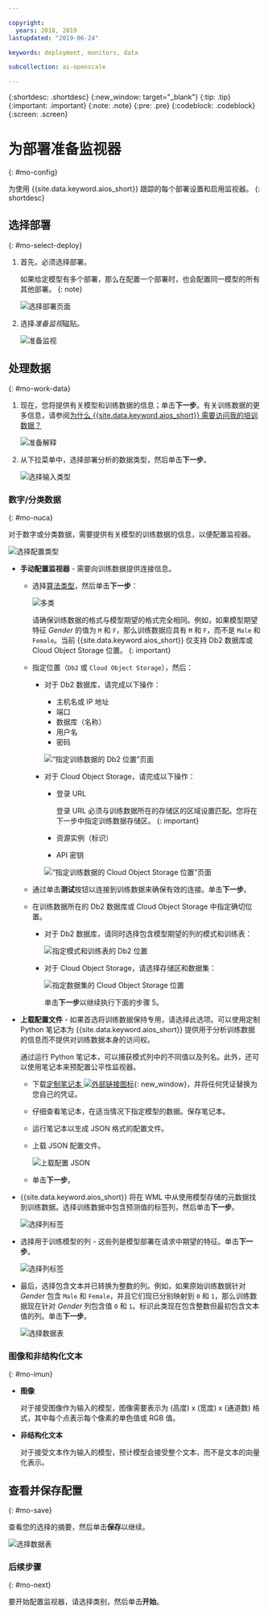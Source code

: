 ```yaml
---

copyright:
  years: 2018, 2019
lastupdated: "2019-06-24"

keywords: deployment, monitors, data

subcollection: ai-openscale

---
```


{:shortdesc: .shortdesc}
{:new_window: target="_blank"}
{:tip: .tip}
{:important: .important}
{:note: .note}
{:pre: .pre}
{:codeblock: .codeblock}
{:screen: .screen}

# 为部署准备监视器
{: #mo-config}

为使用 {{site.data.keyword.aios_short}} 跟踪的每个部署设置和启用监视器。
{: shortdesc}

## 选择部署
{: #mo-select-deploy}

1.  首先，必须选择部署。

    如果给定模型有多个部署，那么在配置一个部署时，也会配置同一模型的所有其他部署。
    {: note}

    ![选择部署页面](images/config-select-deploy.png)

1.  选择*准备监视*磁贴。

    ![准备监视](images/config-prep-monitor.png)

## 处理数据
{: #mo-work-data}

1.  现在，您将提供有关模型和训练数据的信息；单击**下一步**。有关训练数据的更多信息，请参阅[为什么 {{site.data.keyword.aios_short}} 需要访问我的培训数据？](/docs/services/ai-openscale?topic=ai-openscale-trainingdata#trainingdata)

    ![准备解释](images/config-what-monitor.png)

1.  从下拉菜单中，选择部署分析的数据类型，然后单击**下一步**。

    ![选择输入类型](images/config-input-monitor.png)

### 数字/分类数据
{: #mo-nuca}

对于数字或分类数据，需要提供有关模型的训练数据的信息，以便配置监视器。

  ![选择配置类型](images/config-manual-monitor.png)

- **手动配置监视器** - 需要向训练数据提供连接信息。

    - 选择[算法类型](/docs/services/ai-openscale?topic=ai-openscale-acc-monitor#acc-understand)，然后单击**下一步**：

      ![多类](images/multiclass.png)

      请确保训练数据的格式与模型期望的格式完全相同。例如，如果模型期望特征 *Gender* 的值为 `M` 和 `F`，那么训练数据应具有 `M` 和 `F`，而不是 `Male` 和 `Female`。当前 {{site.data.keyword.aios_short}} 仅支持 Db2 数据库或 Cloud Object Storage 位置。
        {: important}

    - 指定位置（`Db2` 或 `Cloud Object Storage`），然后：

        - 对于 Db2 数据库，请完成以下操作：

            - 主机名或 IP 地址
            - 端口
            - 数据库（名称）
            - 用户名
            - 密码

            ![“指定训练数据的 Db2 位置”页面](images/config-train-db2-monitor.png)

        - 对于 Cloud Object Storage，请完成以下操作：

            - 登录 URL

              登录 URL 必须与训练数据所在的存储区的区域设置匹配。您将在下一步中指定训练数据存储区。
              {: important}

            - 资源实例（标识）
            - API 密钥

            ![“指定训练数据的 Cloud Object Storage 位置”页面](images/config-train-cos-monitor.png)

    - 通过单击**测试**按钮以连接到训练数据来确保有效的连接。单击**下一步**。

    - 在训练数据所在的 Db2 数据库或 Cloud Object Storage 中指定确切位置。

        - 对于 Db2 数据库，请同时选择包含模型期望的列的模式和训练表：

          ![指定模式和训练表的 Db2 位置](images/fair-config-table-db2.png)

        - 对于 Cloud Object Storage，请选择存储区和数据集：

          ![指定数据集的 Cloud Object Storage 位置](images/fair-config-dset-cos.png)

          单击**下一步**以继续执行下面的步骤 5。

- **上载配置文件** - 如果首选将训练数据保持专用，请选择此选项。可以使用定制 Python 笔记本为 {{site.data.keyword.aios_short}} 提供用于分析训练数据的信息而不提供对训练数据本身的访问权。

  通过运行 Python 笔记本，可以捕获模式列中的不同值以及列名。此外，还可以使用笔记本来预配置公平性监视器。

    - 下载[定制笔记本 ![外部链接图标](../../icons/launch-glyph.svg "外部链接图标")](https://github.com/IBM-Watson/aios-data-distribution/blob/master/training_statistics_notebook.ipynb){: new_window}，并将任何凭证替换为您自己的凭证。

    - 仔细查看笔记本，在适当情况下指定模型的数据。保存笔记本。

    - 运行笔记本以生成 JSON 格式的配置文件。

    - 上载 JSON 配置文件。

        ![上载配置 JSON](images/config-json-monitor.png)

    - 单击**下一步**。

- {{site.data.keyword.aios_short}} 将在 WML 中从使用模型存储的元数据找到训练数据。选择训练数据中包含预测值的标签列，然后单击**下一步**。

  ![选择列标签](images/fair-config-column.png)

- 选择用于训练模型的列 - 这些列是模型部署在请求中期望的特征。单击**下一步**。

    ![选择列标签](images/explain-select-column.png)

- 最后，选择包含文本并已转换为整数的列。例如，如果原始训练数据针对 *Gender* 包含 `Male` 和 `Female`，并且它们现已分别映射到 `0` 和 `1`，那么训练数据现在针对 *Gender* 列包含值 `0` 和 `1`。标识此类现在包含整数但最初包含文本值的列。单击**下一步**。

    ![选择数据表](images/explain-text-column.png)

### 图像和非结构化文本
{: #mo-imun}

- **图像**

  对于接受图像作为输入的模型，图像需要表示为 (高度) x (宽度) x (通道数) 格式，其中每个点表示每个像素的单色值或 RGB 值。

- **非结构化文本**

   对于接受文本作为输入的模型，预计模型会接受整个文本，而不是文本的向量化表示。

## 查看并保存配置
{: #mo-save}

查看您的选择的摘要，然后单击**保存**以继续。

  ![选择数据表](images/config-summary-monitor.png)

### 后续步骤
{: #mo-next}

要开始配置监视器，请选择类别，然后单击**开始**。
